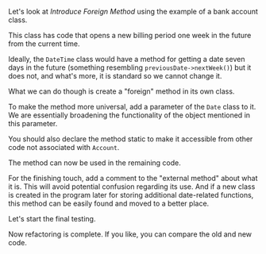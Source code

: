 Let's look at <i>Introduce Foreign Method</i> using the example of a bank account class.

This class has code that opens a new billing period one week in the future from the current time.

Ideally, the <code>DateTime</code> class would have a method for getting a date seven days in the future (something resembling <code>previousDate->nextWeek()</code>) but it does not, and what's more, it is standard so we cannot change it.

What we can do though is create a "foreign" method in its own class.

To make the method more universal, add a parameter of the <code>Date</code> class to it. We are essentially broadening the functionality of the object mentioned in this parameter.

You should also declare the method static to make it accessible from other code not associated with <code>Account</code>.

The method can now be used in the remaining code.

For the finishing touch, add a comment to the "external method" about what it is. This will avoid potential confusion regarding its use. And if a new class is created in the program later for storing additional date-related functions, this method can be easily found and moved to a better place.

Let's start the final testing.

Now refactoring is complete. If you like, you can compare the old and new code.